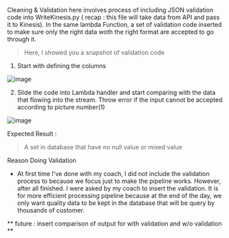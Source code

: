 Cleaning & Validation here involves process of including JSON validation code into WriteKinesis.py ( recap : this file will take data from API and pass it to Kinesis).
In the same lambda Function, a set of validation code inserted to make sure only the right data woth the right format are accepted to go through it.

> Here, I showed you a snapshot of validation code

1. Start with defining the columns

![image](https://user-images.githubusercontent.com/48470854/129819433-5a0fa752-830b-4edd-9599-9293ae727c05.png)

2. Slide the code into Lambda handler and start comparing with the data that flowing into the stream. Throw error if the input cannot be accepted according to picture number(1)

![image](https://user-images.githubusercontent.com/48470854/129819852-5fc34410-0329-4d56-84ce-2cc7eeb6965e.png)

Expected Result :
> A set in database that have no null value or mixed value 


Reason Doing Validation
  - At first time I've done with my coach, I did not include the validation process to because we focus just to make the pipeline works. However, after all finished. I were asked by my coach to insert the validation. It is for more efficient processing pipeline because at the end of the day, we only want quality data to be kept in the database that will be query by thousands of customer.

** future : insert comparison of output for with validation and w/o validation **





